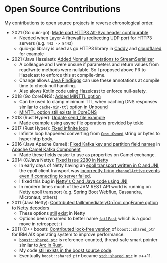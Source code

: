 # Open Source Contributions
My contributions to open source projects in reverse chronological order.

- 2021 (Go quic-go): [Made port HTTP3 Alt-Svc header configurable](https://github.com/quic-go/quic-go/pull/3272/files)
  - Needed when Layer 4 firewall is redirecting UDP port for HTTP3 servers (e.g. `443 -> 8443`)
  - quic-go library is used as go HTTP3 library in [Caddy](https://caddyserver.com/) and [cloudflared](https://github.com/cloudflare/cloudflared) for example
- 2021 (Java Hazelast): [Added Nonnull annotations to StreamSerializer](https://github.com/hazelcast/hazelcast/pull/18071)
  - A colleague and I were unsure if parameters and return values from read/write methods were nullable.  So I proposed above PR to Hazelcast to enforce this at compile-time.
  - Change allows [Java FindBugs](https://github.com/findbugsproject/findbugs) can use these annotations at compile time to check null handling.
  - Also alows Kotlin code using Hazelcast to enforce null-safety.
- 2018 (Go CoreDNS): [Added MINTTL option](https://github.com/coredns/coredns/pull/2055)
  - Can be used to clamp minimum TTL when caching DNS responses similar to [`cache-min-ttl` option in Unbound](https://nlnetlabs.nl/documentation/unbound/unbound.conf/)
  - [MINTTL option still exists in CoreDNS](https://coredns.io/plugins/cache/)
- 2018 (Rust Hyper): [Update send_file example](https://github.com/hyperium/hyper/pull/1533/files)
  - Made example using async file operations provided by [tokio](https://tokio.rs/)
- 2017 (Rust Hyper): [Fixed infinite loop](https://github.com/hyperium/hyper/pull/1343)
  - Infinite loop happened converting from [`Cow::Owned`](https://doc.rust-lang.org/std/borrow/enum.Cow.html) string or bytes to hyper http body.
- 2016 (Java Apache Camel): [Fixed Kafka key and partition field names](https://github.com/apache/camel/pull/785/files) in [Apache Camel Kafka Component](https://github.com/apache/camel/pull/785/files)
  - Made these fields easier to use as properties on Camel exchange.
- 2014 (C/Java Netty): [Fixed issue 2280 in Netty](https://github.com/netty/netty/pull/2294/files)
  - In early days of Netty having an [epoll transport written in C and JNI](https://netty.io/wiki/native-transports.html), the epoll client transport was [incorrectly firing `channelActive` events even if connecting to server failed](https://github.com/netty/netty/issues/2280).
  - I fixed this bug in [Netty's C and Java code using JNI](https://github.com/netty/netty/pull/2294/files)
  - In modern times much of the JVM REST API world is running on Netty epoll transport (e.g. Spring Boot Webflux, Cassandra, Micronaut, others)
- 2011 (Java Netty): [Contributed failImmediatelyOnTooLongFrame option to Netty decoders](https://github.com/netty/netty/pull/25)
  - These options [still](https://github.com/netty/netty/blob/4.1/codec/src/main/java/io/netty/handler/codec/DelimiterBasedFrameDecoder.java#L67) [exist](https://github.com/netty/netty/blob/4.1/codec/src/main/java/io/netty/handler/codec/LengthFieldBasedFrameDecoder.java#L196) in Netty
  - Options been renamed to better name [`failFast`](https://github.com/netty/netty/commit/0850449b096218c1bf1c5de5e9603ff490f8efcb) which is a good move in retrospect :)
- 2011 (C++ boost): [Contributed lock-free version](https://lists.boost.org/boost-bugs/2011/12/20673.php) of `boost::shared_ptr` for IBM AIX operating system to improve performance.
  - [`boost::shared_ptr`](https://theboostcpplibraries.com/boost.smartpointers-shared-ownership) is reference-counted, thread-safe smart pointer similar to [Arc in Rust](https://doc.rust-lang.org/std/sync/struct.Arc.html).
  - My code [still exists in the boost source code](https://github.com/boostorg/smart_ptr/blob/develop/include/boost/smart_ptr/detail/sp_counted_base_aix.hpp).
  - Eventually `boost::shared_ptr` became [`std::shared_ptr`](https://en.cppreference.com/w/cpp/memory/shared_ptr) in c++11.
